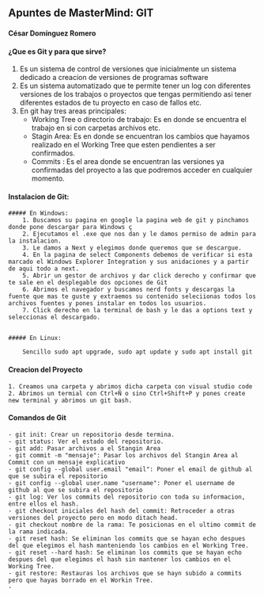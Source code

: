 ## Apuntes de MasterMind: GIT

#### César Domínguez Romero

#### ¿Que es Git y para que sirve?

 1. Es un sistema de control de versiones que inicialmente un sistema dedicado a creacion de versiones de programas software
 2. Es un sistema automatizado que te permite tener un log con diferentes versiones de los trabajos o proyectos que tengas permitiendo asi tener diferentes estados de tu proyecto en caso de fallos etc.
 3. En git hay tres areas principales: 
    - Working Tree o directorio de trabajo: Es en donde se encuentra el trabajo en si con carpetas archivos etc.
    - Stagin Area: Es en donde se encuentran los cambios que hayamos realizado en el Working Tree que esten pendientes a ser confirmados.
    - Commits : Es el area donde se encuentran las versiones ya confirmadas del proyecto a las que podremos acceder en cualquier momento.

#### Instalacion de Git:

    ##### En Windows:
        1. Buscamos su pagina en google la pagina web de git y pinchamos donde pone descargar para Windows ç
        2. Ejecutamos el .exe que nos dan y le damos permiso de admin para la instalacion.
        3. Le damos a Next y elegimos donde queremos que se descargue.
        4. En la pagina de select Components debemos de verificar si esta marcado el Windows Explorer Integration y sus anidaciones y a partir de aqui todo a next.
        5. Abrir un gestor de archivos y dar click derecho y confirmar que te sale en el desplegable dos opciones de Git
        6. Abrimos el navegador y buscamos nerd fonts y descargas la fuente que mas te guste y extraemos su contenido seleciionas todos los archivos fuentes y pones instalar en todos los usuarios.
        7. Click derecho en la terminal de bash y le das a options text y seleccionas el descargado.


    ##### En Linux:

        Sencillo sudo apt upgrade, sudo apt update y sudo apt install git

#### Creacion del Proyecto

    1. Creamos una carpeta y abrimos dicha carpeta con visual studio code
    2. Abrimos un termial con Ctrl+Ñ o sino Ctrl+Shift+P y pones create new terminal y abrimos un git bash.

#### Comandos de Git

    - git init: Crear un repositorio desde termina.
    - git status: Ver el estado del repositorio. 
    - git add: Pasar archivos a el Stangin Area
    - git commit -m "mensaje": Pasar los archivos del Stangin Area al Commit con un mensaje explicativo
    - git config --global user.email "email": Poner el email de github al que se subira el repositorio
    - git config --global user.name "username": Poner el username de github al que se subira el repositorio
    - git log: Ver los commits del repositorio con toda su informacion, entre ellos el hash.
    - git checkout iniciales del hash del commit: Retroceder a otras versiones del proyecto pero en modo ditach head.
    - git checkout nombre de la rama: Te posicionas en el ultimo commit de la rama indicada.
    - git reset hash: Se eliminan los commits que se hayan echo despues del que elegimos el hash manteniendo los cambios en el Working Tree.
    - git reset --hard hash: Se eliminan los commits que se hayan echo despues del que elegimos el hash sin mantener los cambios en el Working Tree.
    - git restore: Restauras los archivos que se hayn subido a commits pero que hayas borrado en el Workin Tree.
    -